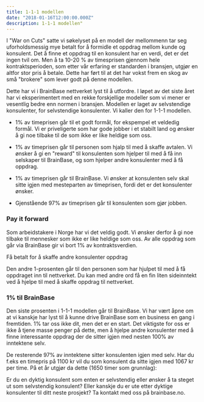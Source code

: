 ```yaml
---
title: 1-1-1 modellen
date: "2018-01-16T12:00:00.000Z"
description: 1-1-1 modellen"
---
```

I "War on Cuts" satte vi søkelyset på en modell der mellommenn tar seg uforholdsmessig mye betalt for å formidle et oppdrag mellom kunde og konsulent. Det å finne et oppdrag til en konsulent har en verdi, det er det ingen tvil om. Men å ta 10-20 % av timesprisen gjennom hele kontraktsperioden, som etter vår erfaring er standarden i bransjen, utgjør en altfor stor pris å betale. Dette har ført til at det har vokst frem en skog av små "brokere" som lever godt på denne modellen. 

Dette har vi i BrainBase nettverket lyst til å utfordre. I løpet av det siste året har vi eksperimentert med en rekke forskjellige modeller som vi mener er vesentlig bedre enn normen i bransjen. Modellen er laget av selvstendige konsulenter, for selvstendige konsulenter. Vi kaller den for 1-1-1 modellen.

* 1% av timeprisen går til et godt formål, for ekspempel et veldedig formål. Vi er priveligerte som har gode jobber i et stabilt land og ønsker å gi noe tilbake til de som ikke er like heldige som oss.

* 1% av timeprisen går til personen som hjalp til med å skaffe avtalen. Vi ønsker å gi en "reward" til konsulenten som hjelper til med å få inn selskaper til BrainBase, og som hjelper andre konsulenter med å få oppdrag.

* 1% av timeprisen går til BrainBase. Vi ønsker at konsulenten selv skal sitte igjen med mesteparten av timeprisen, fordi det er det konsulenter ønsker.

* Gjenstående 97% av timeprisen går til konsulenten som gjør jobben.

### Pay it forward

Som arbeidstakere i Norge har vi det veldig godt. Vi ønsker derfor å gi noe tilbake til mennesker som ikke er like heldige som oss. Av alle oppdrag som går via BrainBase gir vi bort 1% av kontraktsverdien. 

Få betalt for å skaffe andre konsulenter oppdrag

Den andre 1-prosenten går til den personen som har hjulpet til med å få oppdraget inn til nettverket. Du kan med andre ord få en fin liten sideinntekt ved å hjelpe til med å skaffe oppdrag til nettverket.  

### 1% til BrainBase

Den siste prosenten i 1-1-1 modellen går til BrainBase. Vi har vært åpne om at vi kanskje har lyst til å kunne drive BrainBase som en business en gang i fremtiden. 1% tar oss ikke dit, men det er en start. Det viktigste for oss er ikke å tjene masse penger på dette, men å hjelpe andre konsulenter med å finne interessante oppdrag der de sitter igjen med nesten 100% av inntektene selv. 

De resterende 97% av inntektene sitter konsulenten igjen med selv. Har du f.eks en timepris på 1100 kr vil du som konsulent da sitte igjen med 1067 kr per time. På et år utgjør da dette (1650 timer som grunnlag):

Er du en dyktig konsulent som enten er selvstendig eller ønsker å ta steget ut som selvstendig konsulent? Eller kanskje du er ute etter dyktige konsulenter til ditt neste prosjekt? Ta kontakt med oss på brainbase.no.